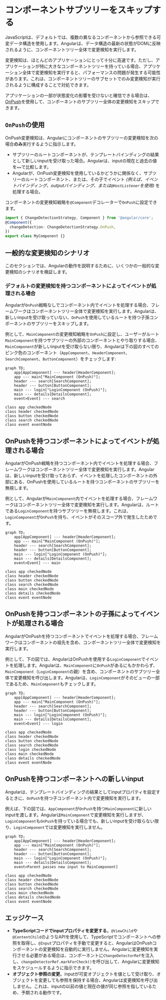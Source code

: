 # コンポーネントサブツリーをスキップする

JavaScriptは、デフォルトでは、複数の異なるコンポーネントから参照できる可変データ構造を使用します。Angularは、データ構造の最新の状態がDOMに反映されるように、コンポーネントツリー全体で変更検知を実行します。

変更検知は、ほとんどのアプリケーションにとって十分に高速です。ただし、アプリケーションが特に大きなコンポーネントツリーを持っている場合、アプリケーション全体で変更検知を実行すると、パフォーマンスの問題が発生する可能性があります。これは、コンポーネントツリーのサブセットでのみ変更検知が実行されるように構成することで対処できます。

アプリケーションの一部が状態変化の影響を受けないと確信できる場合は、[OnPush](/api/core/ChangeDetectionStrategy)を使用して、コンポーネントのサブツリー全体の変更検知をスキップできます。

## `OnPush`の使用

OnPush変更検知は、Angularにコンポーネントのサブツリーの変更検知を次の場合**のみ**実行するように指示します。

* サブツリーのルートコンポーネントが、テンプレートバインディングの結果として新しいinputを受け取った場合。Angularは、inputの現在と過去の値を`==`で比較します。
* Angularが、OnPush変更検知を使用しているかどうかに関係なく、サブツリーのルートコンポーネント、または、その子でイベント *(例えば、イベントバインディング、outputバインディング、または`@HostListener`を使用)* を処理する場合。

コンポーネントの変更検知戦略を`@Component`デコレーターで`OnPush`に設定できます。

```ts
import { ChangeDetectionStrategy, Component } from '@angular/core';
@Component({
  changeDetection: ChangeDetectionStrategy.OnPush,
})
export class MyComponent {}
```

## 一般的な変更検知のシナリオ

このセクションでは、Angularの動作を説明するために、いくつかの一般的な変更検知のシナリオを検証します。

### デフォルトの変更検知を持つコンポーネントによってイベントが処理される場合

Angularが`OnPush`戦略なしでコンポーネント内でイベントを処理する場合、フレームワークはコンポーネントツリー全体で変更検知を実行します。Angularは、新しいinputを受け取っていない、`OnPush`を使用しているルートを持つ子孫コンポーネントのサブツリーをスキップします。

例として、`MainComponent`の変更検知戦略を`OnPush`に設定し、ユーザーがルート`MainComponent`を持つサブツリーの外部のコンポーネントとやり取りする場合、`MainComponent`が新しいinputを受け取らない限り、Angularは下の図のすべてのピンク色のコンポーネント（`AppComponent`、`HeaderComponent`、`SearchComponent`、`ButtonComponent`）をチェックします:

```mermaid
graph TD;
    app[AppComponent] --- header[HeaderComponent];
    app --- main["MainComponent (OnPush)"];
    header --- search[SearchComponent];
    header --- button[ButtonComponent];
    main --- login["LoginComponent (OnPush)"];
    main --- details[DetailsComponent];
    event>Event] --- search

class app checkedNode
class header checkedNode
class button checkedNode
class search checkedNode
class event eventNode
```

## OnPushを持つコンポーネントによってイベントが処理される場合

AngularがOnPush戦略を持つコンポーネント内でイベントを処理する場合、フレームワークはコンポーネントツリー全体で変更検知を実行します。Angularは、新しいinputを受け取っておらず、イベントを処理したコンポーネントの外部にある、OnPushを使用しているルートを持つコンポーネントのサブツリーを無視します。

例として、Angularが`MainComponent`内でイベントを処理する場合、フレームワークはコンポーネントツリー全体で変更検知を実行します。Angularは、ルートである`LoginComponent`を持つサブツリーを無視します。これは、`LoginComponent`が`OnPush`を持ち、イベントがそのスコープ外で発生したためです。

```mermaid
graph TD;
    app[AppComponent] --- header[HeaderComponent];
    app --- main["MainComponent (OnPush)"];
    header --- search[SearchComponent];
    header --- button[ButtonComponent];
    main --- login["LoginComponent (OnPush)"];
    main --- details[DetailsComponent];
    event>Event] --- main

class app checkedNode
class header checkedNode
class button checkedNode
class search checkedNode
class main checkedNode
class details checkedNode
class event eventNode
```

## OnPushを持つコンポーネントの子孫によってイベントが処理される場合

AngularがOnPushを持つコンポーネントでイベントを処理する場合、フレームワークはコンポーネントの祖先を含め、コンポーネントツリー全体で変更検知を実行します。

例として、下の図では、AngularはOnPushを使用する`LoginComponent`でイベントを処理します。Angularは、`MainComponent`に`OnPush`があるにもかかわらず、`MainComponent`（`LoginComponent`の親）を含め、コンポーネントのサブツリー全体で変更検知を呼び出します。Angularは、`LoginComponent`がそのビューの一部であるため、`MainComponent`もチェックします。

```mermaid
graph TD;
    app[AppComponent] --- header[HeaderComponent];
    app --- main["MainComponent (OnPush)"];
    header --- search[SearchComponent];
    header --- button[ButtonComponent];
    main --- login["LoginComponent (OnPush)"];
    main --- details[DetailsComponent];
    event>Event] --- login

class app checkedNode
class header checkedNode
class button checkedNode
class search checkedNode
class login checkedNode
class main checkedNode
class details checkedNode
class event eventNode
```

## OnPushを持つコンポーネントへの新しいinput

Angularは、テンプレートバインディングの結果としてinputプロパティを設定するときに、`OnPush`を持つ子コンポーネント内で変更検知を実行します。

例えば、下の図では、`AppComponent`が`OnPush`を持つ`MainComponent`に新しいinputを渡します。Angularは`MainComponent`で変更検知を実行しますが、`LoginComponent`も`OnPush`を持っている場合でも、新しいinputを受け取らない限り、`LoginComponent`では変更検知を実行しません。

```mermaid
graph TD;
    app[AppComponent] --- header[HeaderComponent];
    app --- main["MainComponent (OnPush)"];
    header --- search[SearchComponent];
    header --- button[ButtonComponent];
    main --- login["LoginComponent (OnPush)"];
    main --- details[DetailsComponent];
    event>Parent passes new input to MainComponent]

class app checkedNode
class header checkedNode
class button checkedNode
class search checkedNode
class main checkedNode
class details checkedNode
class event eventNode
```

## エッジケース

* **TypeScriptコードでinputプロパティを変更する**。`@ViewChild`や`@ContentChild`のようなAPIを使用して、TypeScriptでコンポーネントへの参照を取得し、`@Input`プロパティを手動で変更すると、AngularはOnPushコンポーネントの変更検知を自動的に実行しません。Angularに変更検知を実行させる必要がある場合は、コンポーネントに`ChangeDetectorRef`を注入し、`changeDetectorRef.markForCheck()`を呼び出して、Angularに変更検知をスケジュールするように指示できます。
* **オブジェクト参照の変更**。inputが可変オブジェクトを値として受け取り、オブジェクトを変更しても参照を保持する場合、Angularは変更検知を呼び出しません。これは、inputの以前の値と現在の値が同じ参照を指しているため、予期される動作です。
